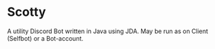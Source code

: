 # Scotty
A utility Discord Bot written in Java using JDA. May be run as on Client (Selfbot) or a Bot-account.
